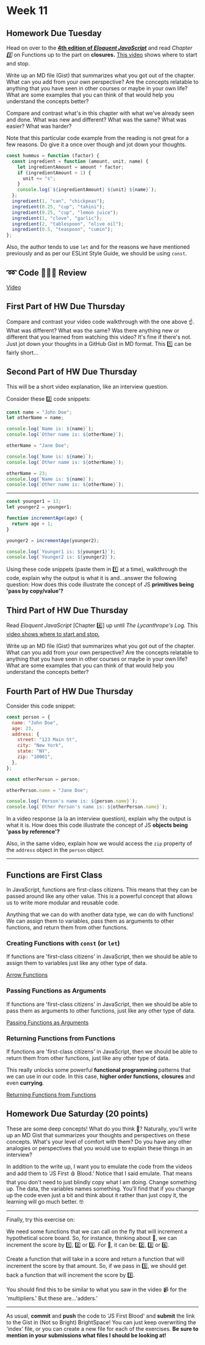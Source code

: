 # Week 11

## Homework Due Tuesday

Head on over to the [**4th edition of _Eloquent JavaScript_**](https://eloquentjavascript.net/03_functions.html) and read _Chapter 3️⃣_ on Functions up to the part on **closures.** [This video](https://somup.com/cZeZbuCbWB) shows where to start and stop.

Write up an MD file (Gist) that summarizes what you got out of the chapter. What can you add from your own perspective? Are the concepts relatable to anything that you have seen in other courses or maybe in your own life? What are some examples that you can think of that would help you understand the concepts better?

Compare and contrast what's in this chapter with what we've already seen and done. What was new and different? What was the same? What was easier? What was harder?

Note that this particular code example from the reading is not great for a few reasons. Do give it a once over though and jot down your thoughts.

```js
const hummus = function (factor) {
  const ingredient = function (amount, unit, name) {
    let ingredientAmount = amount * factor;
    if (ingredientAmount > 1) {
      unit += "s";
    }
    console.log(`${ingredientAmount} ${unit} ${name}`);
  };
  ingredient(1, "can", "chickpeas");
  ingredient(0.25, "cup", "tahini");
  ingredient(0.25, "cup", "lemon juice");
  ingredient(1, "clove", "garlic");
  ingredient(2, "tablespoon", "olive oil");
  ingredient(0.5, "teaspoon", "cumin");
};
```

Also, the author tends to use `let` and for the reasons we have mentioned previously and as per our ESLint Style Guide, we should be using `const`.

## ➿ Code 👩🏾‍💻 Review

[Video](https://youtu.be/SUX8UZg0RnA?si=4GwBNijvJZHbq2Hb)

## First Part of HW Due Thursday

Compare and contrast your video code walkthrough with the one above ☝️. What was different? What was the same? Was there anything new or different that you learned from watching this video? It's fine if there's not. Just jot down your thoughts in a GitHub Gist in MD format. This 1️⃣ can be fairly short...

## Second Part of HW Due Thursday

This will be a short video explanation, like an interview question.

Consider these 2️⃣ code snippets:

```js
const name = "John Doe";
let otherName = name;

console.log(`Name is: ${name}`);
console.log(`Other name is: ${otherName}`);

otherName = "Jane Doe";

console.log(`Name is: ${name}`);
console.log(`Other name is: ${otherName}`);

otherName = 23;
console.log(`Name is: ${name}`);
console.log(`Other name is: ${otherName}`);
```

---

```js
const younger1 = 13;
let younger2 = younger1;

function incrementAge(age) {
  return age + 1;
}

younger2 = incrementAge(younger2);

console.log(`Younger1 is: ${younger1}`);
console.log(`Younger2 is: ${younger2}`);
```

Using these code snippets (paste them in 1️⃣ at a time), walkthrough the code, explain why the output is what it is and...answer the following question: How does this code illustrate the concept of JS **primitives being 'pass by copy/value'?**

## Third Part of HW Due Thursday

Read _Eloquent JavaScript_ [Chapter 4️⃣] up until _The Lycanthrope's Log._ This [video shows where to start and stop.](https://somup.com/cZfVeUCtmr)

Write up an MD file (Gist) that summarizes what you got out of the chapter. What can you add from your own perspective? Are the concepts relatable to anything that you have seen in other courses or maybe in your own life? What are some examples that you can think of that would help you understand the concepts better?

## Fourth Part of HW Due Thursday

Consider this code snippet:

```js
const person = {
  name: "John Doe",
  age: 23,
  address: {
    street: "123 Main St",
    city: "New York",
    state: "NY",
    zip: "10001",
  },
};

const otherPerson = person;

otherPerson.name = "Jane Doe";

console.log(`Person's name is: ${person.name}`);
console.log(`Other Person's name is: ${otherPerson.name}`);
```

In a video response (a la an interview question), explain why the output is what it is. How does this code illustrate the concept of JS **objects being 'pass by reference'?**

Also, in the same video, explain how we would access the `zip` property of the `address` object in the `person` object.

---

## Functions are First Class

In JavaScript, functions are first-class citizens. This means that they can be passed around like any other value. This is a powerful concept that allows us to write more modular and reusable code.

Anything that we can do with another data type, we can do with functions! We can assign them to variables, pass them as arguments to other functions, and return them from other functions.

### Creating Functions with `const` (or `let`)

If functions are 'first-class citizens' in JavaScript, then we should be able to assign them to variables just like any other type of data.

[Arrow Functions](https://somup.com/cZfhe1CaTW)

### Passing Functions as Arguments

If functions are 'first-class citizens' in JavaScript, then we should be able to pass them as arguments to other functions, just like any other type of data.

[Passing Functions as Arguments](https://somup.com/cZfhnoCa3K)

### Returning Functions from Functions

If functions are 'first-class citizens' in JavaScript, then we should be able to return them from other functions, just like any other type of data.

This really unlocks some powerful **functional programming** patterns that we can use in our code. In this case, **higher order functions,** **closures** and even **currying**.

[Returning Functions from Functions](https://somup.com/cZfhn7CaTf)

## Homework Due Saturday (20 points)

These are some deep concepts! What do you think 🤔? Naturally, you'll write up an MD Gist that summarizes your thoughts and perspectives on these concepts. What's your level of comfort with them? Do you have any other analogies or perspectives that you would use to explain these things in an interview?

In addition to the write up, I want you to emulate the code from the videos and add them to 'JS First 🩸 Blood.' Notice that I said emulate. That means that you don't need to just blindly copy what I am doing. Change something up. The data, the variables names something. You'll find that if you change up the code even just a bit and think about it rather than just copy it, the learning will go much better. 🤓

---

Finally, try this exercise on:

We need some functions that we can call on the fly that will increment a hypothetical score board. So, for instance, thinking about 🏀, we can increment the score by 1️⃣, 2️⃣ or 3️⃣. For 🏈, it can be: 2️⃣, 3️⃣ or 6️⃣.

Create a function that will take in a score and return a function that will increment the score by that amount. So, if we pass in 3️⃣, we should get back a function that will increment the score by 3️⃣.

You should find this to be similar to what you saw in the video 📹 for the 'multipliers.' But these are...'adders.'

---

As usual, **commit** and **push** the code to 'JS First Blood' and **submit** the link to the Gist in (Not so Bright) BrightSpace! You can just keep overwriting the 'index' file, or you can create a new file for each of the exercises. **Be sure to mention in your submissions what files I should be looking at!**
